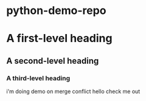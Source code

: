 # python-demo-repo
# A first-level heading
## A second-level heading
### A third-level heading
i'm doing demo on merge conflict 
hello check me out 
